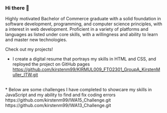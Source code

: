 ### Hi there 👋
Highly motivated Bachelor of Commerce graduate with a solid foundation in software development, programming, and computer science principles, 
with a interest in web development. Proficient in a variety of platforms and languages as listed under core skills, with a willingness and 
ability to learn and master new technologies.

Check out my projects!
<br>
* I create a digital resume that portrays my skills in HTML and CSS, and reployed the project on GitHub pages
https://github.com/kirstenm99/KIRMUL009_FTO2301_GroupA_KirstenMuller_ITW.git
<br>
* Below are some challenges I have completed to showcare my skills in JavaScript and my ability to find and fix coding errors
https://github.com/kirstenm99/IWA15_Challenge.git
<br>
https://github.com/kirstenm99/IWA13_Challenge.git 


<!--
**kirstenm99/kirstenm99** is a ✨ _special_ ✨ repository because its `README.md` (this file) appears on your GitHub profile.

Here are some ideas to get you started:

- 🔭 I’m currently working on ...

-->
